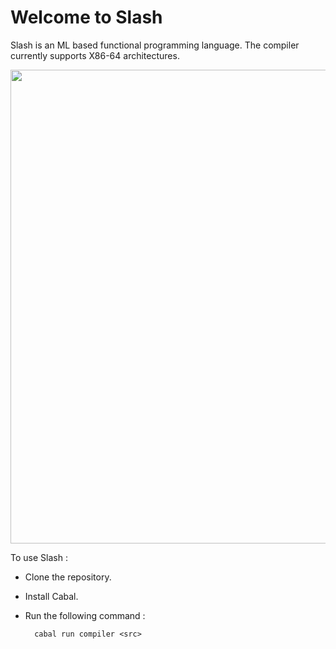 # Welcome to Slash

Slash is an ML based functional programming language. The compiler currently supports X86-64 architectures.

<img align="center" width="776" height="758" src="demo/slash-demo.gif">


To use Slash :

- Clone the repository. 

- Install Cabal.

- Run the following command :

    
        cabal run compiler <src>